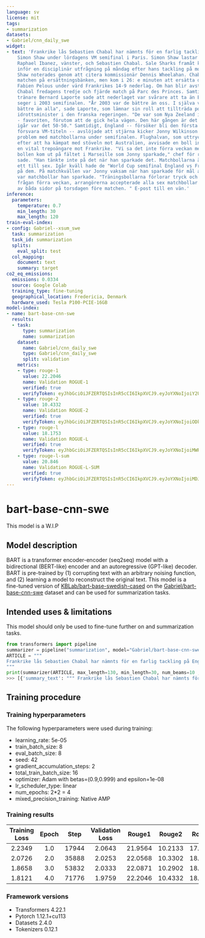 ```yaml
---
language: sv
license: mit
tags:
- summarization
datasets:
- Gabriel/cnn_daily_swe
widget:
- text: 'Frankrike lås Sebastien Chabal har nämnts för en farlig tackling på Englands
    Simon Shaw under lördagens VM semifinal i Paris. Simon Shaw lastar av trots att
    Raphael Ibanez, vänster, och Sebastien Chabal. Sale Sharks framåt kommer att ställas
    inför en disciplinär utfrågning på måndag efter hans tackling på motsatt andra-rower
    Shaw noterades genom att citera kommissionär Dennis Wheelahan. Chabal började
    matchen på ersättningsbänken, men kom i 26: e minuten att ersätta den skadade
    Fabien Pelous under värd Frankrikes 14-9 nederlag. Om han blir avstängd missar
    Chabal fredagens tredje och fjärde match på Parc des Princes. Samtidigt, Frankrike
    tränare Bernard Laporte sade att nederlaget var svårare att ta än Englands 24-7
    seger i 2003 semifinalen. "År 2003 var de bättre än oss. I själva verket var de
    bättre än alla", sade Laporte, som lämnar sin roll att tillträda posten som junior
    idrottsminister i den franska regeringen. "De var som Nya Zeeland i denna turnering
    - favoriten, förutom att de gick hela vägen. Den här gången är det svårare för
    igår var det 50-50." Samtidigt, England -- försöker bli den första nationen att
    försvara VM-titeln -- avslöjade att stjärna kicker Jonny Wilkinson återigen hade
    problem med matchbollarna under semifinalen. Flughalvan, som uttryckte sin oro
    efter att ha kämpat med stöveln mot Australien, avvisade en boll innan han sparkade
    en vital trepoängare mot Frankrike. "Vi sa det inte förra veckan men en icke-match
    bollen kom ut på fältet i Marseille som Jonny sparkade," chef för rugby Rob Andrew
    sade. "Han tänkte inte på det när han sparkade det. Matchbollarna är märkta, numrerade
    ett till sex. Igår kväll hade de "World Cup semifinal England vs Frankrike" skrivet
    på dem. På matchkvällen var Jonny vaksam när han sparkade för mål att de faktiskt
    var matchbollar han sparkade. "Träningsbollarna förlorar tryck och form. Hela
    frågan förra veckan, arrangörerna accepterade alla sex matchbollar bör användas
    av båda sidor på torsdagen före matchen. " E-post till en vän.'
inference:
  parameters:
    temperature: 0.7
    min_length: 30
    max_length: 120
train-eval-index:
- config: Gabriel--xsum_swe
  task: summarization
  task_id: summarization
  splits:
    eval_split: test
  col_mapping:
    document: text
    summary: target
co2_eq_emissions:
  emissions: 0.0334
  source: Google Colab
  training_type: fine-tuning
  geographical_location: Fredericia, Denmark
  hardware_used: Tesla P100-PCIE-16GB
model-index:
- name: bart-base-cnn-swe
  results:
  - task:
      type: summarization
      name: summarization
    dataset:
      name: Gabriel/cnn_daily_swe
      type: Gabriel/cnn_daily_swe
      split: validation
    metrics:
    - type: rouge-1
      value: 22.2046
      name: Validation ROGUE-1
      verified: true
      verifyToken: eyJhbGciOiJFZERTQSIsInR5cCI6IkpXVCJ9.eyJoYXNoIjoiY2U4YjhhNzhjYmQ2ODY2YWU1NzY5Y2RkYzIzNTUxOTA0MmUwZjNmYTdjNmE5OWNkODhhYWExOGNkOGJkNTBkZiIsInZlcnNpb24iOjF9.lEMnUJOeoa5LepNmjsRflkQmtJAaVo03ocSs9JJuxbLeu4x0oY-XsML3O1IfDJQuvlO4WHZviykRLabkhTtbBQ
    - type: rouge-2
      value: 10.4332
      name: Validation ROGUE-2
      verified: true
      verifyToken: eyJhbGciOiJFZERTQSIsInR5cCI6IkpXVCJ9.eyJoYXNoIjoiODkzOGYxNTNiMjc1MGIyODAzY2Q2MjA0NTg1N2NjODc5YWZlZGI5Y2Q3ZDAwNTQyMjA4MmJjOGUxYzVlOGFlNyIsInZlcnNpb24iOjF9.lpn8VP1_AvHXvyYDJHEfMoIpb-_B5fXvMaMQ249Tngo3HBPrexPmhEvGqj1HVnVGxVFyDFhF2tYh4AhThguoBQ
    - type: rouge-l
      value: 18.1753
      name: Validation ROGUE-L
      verified: true
      verifyToken: eyJhbGciOiJFZERTQSIsInR5cCI6IkpXVCJ9.eyJoYXNoIjoiMWRkM2ViZjRmYmNkZTI1NWE1ODUzNGMwZTYzNzU1Yjk1ODM3NDNkZWMwMjc1ZGJmZGZkNWQxYThmN2ZiZDhjZCIsInZlcnNpb24iOjF9.6ENOPrpZ245V0jcZtiSOmWwdr06W9prPAyE9Qjnn5meiE7yoc0T0oquE9d8SLOfFqYcIbCb6vVUSVxFewj_VAA
    - type: rouge-l-sum
      value: 20.846
      name: Validation ROGUE-L-SUM
      verified: true
      verifyToken: eyJhbGciOiJFZERTQSIsInR5cCI6IkpXVCJ9.eyJoYXNoIjoiMDJjODc0MTQwYTM5OGRmMjE2ODUxNGM4YmYxMTJlNDE1MzI0M2Q2ZGJkZDlkOWE2NTMxNjI0YjZjMDQwYjNjNyIsInZlcnNpb24iOjF9.FvNGRVWTCJSafucQKp3eW1B__SAHCL7qHBzooe8ufYIijnNuope0W7AIphex1WMT_9o_Unni2vPGFUvT2o9qAg
---
```


# bart-base-cnn-swe
This model is a W.I.P

## Model description
BART is a transformer encoder-encoder (seq2seq) model with a bidirectional (BERT-like) encoder and an autoregressive (GPT-like) decoder. BART is pre-trained by (1) corrupting text with an arbitrary noising function, and (2) learning a model to reconstruct the original text. This model is a fine-tuned version of [KBLab/bart-base-swedish-cased](https://huggingface.co/KBLab/bart-base-swedish-cased) on the [Gabriel/bart-base-cnn-swe](https://huggingface.co/datasets/Gabriel/cnn_daily_swe) dataset and can be used for summarization tasks.


## Intended uses & limitations

This model should only be used to fine-tune further on and summarization tasks.


```python
from transformers import pipeline
summarizer = pipeline("summarization", model="Gabriel/bart-base-cnn-swe")
ARTICLE = """
Frankrike lås Sebastien Chabal har nämnts för en farlig tackling på Englands Simon Shaw under lördagens VM semifinal i Paris. Simon Shaw lastar av trots att Raphael Ibanez, vänster, och Sebastien Chabal. Sale Sharks framåt kommer att ställas inför en disciplinär utfrågning på måndag efter hans tackling på motsatt andra-rower Shaw noterades genom att citera kommissionär Dennis Wheelahan. Chabal började matchen på ersättningsbänken, men kom i 26: e minuten att ersätta den skadade Fabien Pelous under värd Frankrikes 14-9 nederlag. Om han blir avstängd missar Chabal fredagens tredje och fjärde match på Parc des Princes. Samtidigt, Frankrike tränare Bernard Laporte sade att nederlaget var svårare att ta än Englands 24-7 seger i 2003 semifinalen. "År 2003 var de bättre än oss. I själva verket var de bättre än alla", sade Laporte, som lämnar sin roll att tillträda posten som junior idrottsminister i den franska regeringen. "De var som Nya Zeeland i denna turnering - favoriten, förutom att de gick hela vägen. Den här gången är det svårare för igår var det 50-50." Samtidigt, England -- försöker bli den första nationen att försvara VM-titeln -- avslöjade att stjärna kicker Jonny Wilkinson återigen hade problem med matchbollarna under semifinalen. Flughalvan, som uttryckte sin oro efter att ha kämpat med stöveln mot Australien, avvisade en boll innan han sparkade en vital trepoängare mot Frankrike. "Vi sa det inte förra veckan men en icke-match bollen kom ut på fältet i Marseille som Jonny sparkade," chef för rugby Rob Andrew sade. "Han tänkte inte på det när han sparkade det. Matchbollarna är märkta, numrerade ett till sex. Igår kväll hade de "World Cup semifinal England vs Frankrike" skrivet på dem. På matchkvällen var Jonny vaksam när han sparkade för mål att de faktiskt var matchbollar han sparkade. "Träningsbollarna förlorar tryck och form. Hela frågan förra veckan, arrangörerna accepterade alla sex matchbollar bör användas av båda sidor på torsdagen före matchen. " E-post till en vän.
"""
print(summarizer(ARTICLE, max_length=130, min_length=30, num_beams=10 ,do_sample=False))
>>> [{'summary_text': """ Frankrike lås Sebastien Chabal har nämnts för en farlig tackling på Englands Simon Shaw under VM semifinal i Paris. Sale Sharks framåt kommer att ställas inför en disciplinär utfrågning på måndag efter hans tackling på motsatt andra - rower Shaw noterades genom att citera kommissionär Dennis Wheelahan. Om Chabal blir avstängd missar Chabal fredagens tredje och fjärde match på Parc des Princes."""}]
```

## Training procedure

### Training hyperparameters

The following hyperparameters were used during training:
- learning_rate: 5e-05
- train_batch_size: 8
- eval_batch_size: 8
- seed: 42
- gradient_accumulation_steps: 2
- total_train_batch_size: 16
- optimizer: Adam with betas=(0.9,0.999) and epsilon=1e-08
- lr_scheduler_type: linear
- num_epochs: 2*2 = 4
- mixed_precision_training: Native AMP

### Training results

| Training Loss | Epoch | Step  | Validation Loss | Rouge1  | Rouge2  | Rougel  | Rougelsum | Gen Len |
|:-------------:|:-----:|:-----:|:---------------:|:-------:|:-------:|:-------:|:---------:|:-------:|
| 2.2349        | 1.0   | 17944 | 2.0643          | 21.9564 | 10.2133 | 17.9958 | 20.6502   | 19.9992 |
| 2.0726        | 2.0   | 35888 | 2.0253          | 22.0568 | 10.3302 | 18.0648 | 20.7482   | 19.9996 |
| 1.8658        | 3.0   | 53832 | 2.0333          | 22.0871 | 10.2902 | 18.0577 | 20.7082   | 19.998  |
| 1.8121        | 4.0   | 71776 | 1.9759          | 22.2046 | 10.4332 | 18.1753 | 20.846    | 19.9971 |


### Framework versions

- Transformers 4.22.1
- Pytorch 1.12.1+cu113
- Datasets 2.4.0
- Tokenizers 0.12.1
